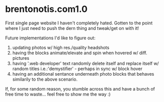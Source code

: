 # brentonotis.com1.0

First single page website I haven't completely hated. Gotten to the point where I just need to push the dern thing and tweak/get on with it!

Future implementations I'd like to figure out:

1) updating photos w/ high res./quality headshots
2) having the blocks animate/elevate and spin when hovered w/ diff. pictures
3) having '.web developer' text randomly delete itself and replace itself w/ random titles i.e.:'demystifier' - perhaps in sync w/ block hover
4) having an additional sentance underneath photo blocks that behaves similarily to the above scenario. 

If, for some random reason, you stumble across this and have a bunch of free time to waste... feel free to show me the way :)

